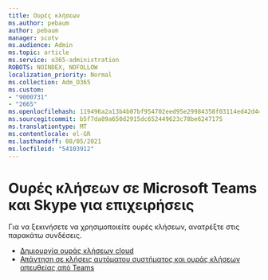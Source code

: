 ```yaml
---
title: Ουρές κλήσεων
ms.author: pebaum
author: pebaum
manager: scotv
ms.audience: Admin
ms.topic: article
ms.service: o365-administration
ROBOTS: NOINDEX, NOFOLLOW
localization_priority: Normal
ms.collection: Adm_O365
ms.custom:
- "9000731"
- "2665"
ms.openlocfilehash: 119496a2a13b4b07bf954702eed95e29984358f03114ed42d44c26a422292836
ms.sourcegitcommit: b5f7da89a650d2915dc652449623c78be6247175
ms.translationtype: MT
ms.contentlocale: el-GR
ms.lasthandoff: 08/05/2021
ms.locfileid: "54103912"
---
```

# <a name="call-queues-in-microsoft-teams-and-skype-for-business"></a>Ουρές κλήσεων σε Microsoft Teams και Skype για επιχειρήσεις 

Για να ξεκινήσετε να χρησιμοποιείτε ουρές κλήσεων, ανατρέξτε στις παρακάτω συνδέσεις.

- [Δημιουργία ουράς κλήσεων cloud](https://docs.microsoft.com/microsoftteams/create-a-phone-system-call-queue)
- [Απάντηση σε κλήσεις αυτόματου συστήματος και ουράς κλήσεων απευθείας από Teams](https://docs.microsoft.com/microsoftteams/answer-auto-attendant-and-call-queue-calls)
